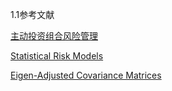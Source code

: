 1.1参考文献

[主动投资组合风险管理](https://jefferylin1998.github.io/676c5c7d353dd6f0232a19fe12a7b011c600a8bd/ref/%E4%B8%BB%E5%8A%A8%E9%A3%8E%E9%99%A9%E7%AE%A1%E7%90%86.pdf)

[Statistical Risk Models](https://jefferylin1998.github.io/676c5c7d353dd6f0232a19fe12a7b011c600a8bd/Risk_model/Kakushadze.pdf
)

[Eigen-Adjusted Covariance Matrices](https://jefferylin1998.github.io/676c5c7d353dd6f0232a19fe12a7b011c600a8bd/Risk_model/Eigenfactor_Adjusted_Covariance_Matrices_May2011.pdf
)